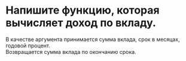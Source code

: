 # Напишите функцию, которая вычисляет доход по вкладу.  
В качестве аргумента принимается сумма вклада, срок в месяцах, годовой процент.  
Возвращается сумма вклада по окончанию срока. 